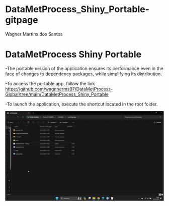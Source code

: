 DataMetProcess_Shiny_Portable-gitpage
================
Wagner Martins dos Santos

# DataMetProcess Shiny Portable 

-The portable version of the application ensures its performance even in the face of changes to dependency packages, while simplifying its distribution.

-To access the portable app, follow the link https://github.com/wagnnerms97/DataMetProcess-Global/tree/main/DataMetProcess_Shiny_Portable

-To launch the application, execute the shortcut located in the root folder.

![Exemplo GIF](gif.gif)
